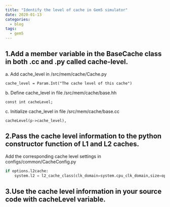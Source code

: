 ```yaml
---
title: "Identify the level of cache in Gem5 simulator"
date: 2020-01-13
categories:
  - blog
tags:
  - gem5
---
```

 
## 1.Add a member variable in the BaseCache class in both .cc and .py called cache-level.
a. Add cache_level in /src/mem/cache/Cache.py

```
cache_level = Param.Int("The cache level of this cache")
```
 b. Define cache_level in file /src/mem/cache/base.hh
```
const int cacheLevel;
```
 c. Initialize cache_level in file /src/mem/cache/base.cc
```
cacheLevel(p->cache_level),
```
## 2.Pass the cache level information to the python constructor function of L1 and L2 caches.
 Add the corresponding cache level settings in configs/common/CacheConfig.py
```python
if options.l2cache:
    system.l2 = l2_cache_class(clk_domain=system.cpu_clk_domain,size=options.l2_size,assoc=options.l2_assoc,cache_level=2)
```
## 3.Use the cache level information in your source code with cacheLevel variable.
